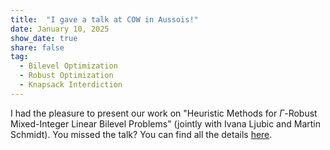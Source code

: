 ```yaml
---
title:  "I gave a talk at COW in Aussois!"
date: January 10, 2025
show_date: true
share: false
tag:
  - Bilevel Optimization
  - Robust Optimization
  - Knapsack Interdiction
---
```


I had the pleasure to present our work on "Heuristic Methods for $\Gamma$-Robust Mixed-Integer Linear Bilevel Problems" (jointly with Ivana Ljubic and Martin Schmidt). You missed the talk? You can find all the details [here](https://optimization-online.org/?p=26186).
